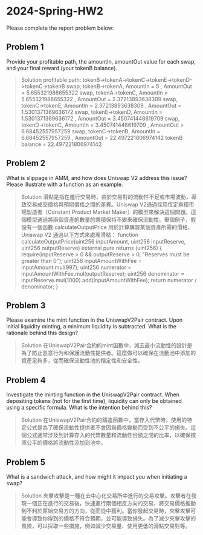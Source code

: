 # 2024-Spring-HW2

Please complete the report problem below:

## Problem 1
Provide your profitable path, the amountIn, amountOut value for each swap, and your final reward (your tokenB balance).

> Solution
> profitable path: tokenB->tokenA->tokenC->tokenE->tokenD->tokenC->tokenB
> swap, tokenB->tokenA, AmountIn =  5                  , AmountOut = 5.655321988655322
> swap, tokenA->tokenC, AmountIn =  5.655321988655322  , AmountOut = 2.37213893638309
> swap, tokenC->tokenE, AmountIn =  2.37213893638309   , AmountOut = 1.5301371369636172
> swap, tokenE->tokenD, AmountIn =  1.5301371369636172 , AmountOut = 3.450741448619709
> swap, tokenD->tokenC, AmountIn =  3.450741448619709  , AmountOut = 6.68452557957259
> swap, tokenC->tokenB, AmountIn =  6.68452557957259   , AmountOut = 22.497221806974142
> tokenB balance = 22.497221806974142
## Problem 2
What is slippage in AMM, and how does Uniswap V2 address this issue? Please illustrate with a function as an example.

> Solution
滑點是指在進行交易時，由於交易對的流動性不足或市場波動，導致交易成交價格與預期價格之間的差異。Uniswap V2通過採用恆定乘積市場製造者（Constant Product Market Maker）的模型來解決這個問題。這個模型通過將兩個資產的數量的乘積保持不變來確保流動性。舉個例子，假設有一個函數 calculateOutputPrice 用於計算購買某個資產所需的價格，Uniswap V2 通過以下方式來處理滑點：
> function calculateOutputPrice(uint256 inputAmount, uint256 inputReserve, uint256 outputReserve) external pure returns (uint256) {
>   require(inputReserve > 0 && outputReserve > 0, "Reserves must be greater than 0");
>   uint256 inputAmountWithFee = inputAmount.mul(997);
>   uint256 numerator = inputAmountWithFee.mul(outputReserve);
>   uint256 denominator = inputReserve.mul(1000).add(inputAmountWithFee);
>   return numerator / denominator;
> }

## Problem 3
Please examine the mint function in the UniswapV2Pair contract. Upon initial liquidity minting, a minimum liquidity is subtracted. What is the rationale behind this design?

> Solution
在UniswapV2Pair合約的mint函數中，減去最小流動性的設計是為了防止恶意行为和保護流動性提供者。這麼做可以確保在流動池中添加的資產足夠多，從而確保流動性池的穩定性和安全性。

## Problem 4
Investigate the minting function in the UniswapV2Pair contract. When depositing tokens (not for the first time), liquidity can only be obtained using a specific formula. What is the intention behind this?

> Solution
在UniswapV2Pair合約的鑄造函數中，當存入代幣時，使用的特定公式是為了確保流動性提供者不會因爲價格變動而受到不公平的損失。這個公式通常涉及到計算存入的代幣數量和流動性份額之間的比率，以確保按照公平的價格將流動性添加到池中。

## Problem 5
What is a sandwich attack, and how might it impact you when initiating a swap?

> Solution
夾擊攻擊是一種在去中心化交易所中進行的交易攻擊。攻擊者在發現一個正在進行的交易後，快速進行兩個相反方向的交易，將交易價格推動到不利於原始交易方的方向，從而從中獲利。當你發起交易時，夾擊攻擊可能會導致你得到的價格不符合預期，並可能導致損失。為了減少夾擊攻擊的風險，可以採取一些措施，例如減少交易量、使用更低的滑點交易對等。

